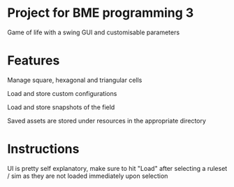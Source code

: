 # Project for BME programming 3
Game of life with a swing GUI and customisable parameters

# Features
Manage square, hexagonal and triangular cells

Load and store custom configurations

Load and store snapshots of the field

Saved assets are stored under resources in the appropriate directory

# Instructions
UI is pretty self explanatory, make sure to hit "Load" after selecting a ruleset / sim as they are not loaded immediately upon selection
